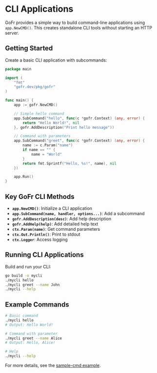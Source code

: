 # CLI Applications 

GoFr provides a simple way to build command-line applications using `app.NewCMD()`. This creates standalone CLI tools without starting an HTTP server.

## Getting Started

Create a basic CLI application with subcommands:

```go
package main

import (
	"fmt"
	"gofr.dev/pkg/gofr"
)

func main() {
	app := gofr.NewCMD()

	// Simple hello command
	app.SubCommand("hello", func(c *gofr.Context) (any, error) {
		return "Hello World!", nil
	}, gofr.AddDescription("Print hello message"))

	// Command with parameters
	app.SubCommand("greet", func(c *gofr.Context) (any, error) {
		name := c.Param("name")
		if name == "" {
			name = "World"
		}
		return fmt.Sprintf("Hello, %s!", name), nil
	})

	app.Run()
}
```

## Key GoFr CLI Methods

- **`app.NewCMD()`**: Initialize a CLI application
- **`app.SubCommand(name, handler, options...)`**: Add a subcommand
- **`gofr.AddDescription(desc)`**: Add help description
- **`gofr.AddHelp(help)`**: Add detailed help text
- **`ctx.Param(name)`**: Get command parameters
- **`ctx.Out.Println()`**: Print to stdout
- **`ctx.Logger`**: Access logging

## Running CLI Applications

Build and run your CLI:

```bash
go build -o mycli
./mycli hello
./mycli greet --name John
./mycli --help
```

## Example Commands

```bash
# Basic command
./mycli hello
# Output: Hello World!

# Command with parameter
./mycli greet --name Alice  
# Output: Hello, Alice!

# Help
./mycli --help
```

For more details, see the [sample-cmd example](../../examples/sample-cmd).
